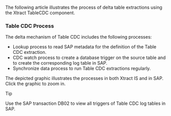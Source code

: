 The following article illustrates the process of delta table extractions using the Xtract TableCDC component.

### Table CDC Process

The delta mechanism of Table CDC includes the following processes:

- Lookup process to read SAP metadata for the definition of the Table CDC extraction.
- CDC watch process to create a database trigger on the source table and to create the corresponding log table in SAP.
- Synchronize data process to run Table CDC extractions regularly.

The depicted graphic illustrates the processes in both Xtract IS and in SAP. Click the graphic to zoom in.

Tip

Use the SAP transaction DB02 to view all triggers of Table CDC log tables in SAP.
